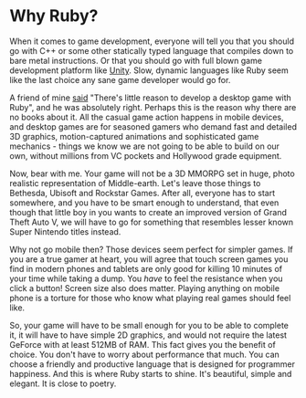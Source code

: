 # Why Ruby?

When it comes to game development, everyone will tell you that you should go with C++ or some other
statically typed language that compiles down to bare metal instructions. Or that you should go with
full blown game development platform like [Unity](http://unity3d.com/). Slow, dynamic languages
like Ruby seem like the last choice any sane game developer would go for.

A friend of mine [said](https://twitter.com/mmozuras/status/476240137199054848) "There's little
reason to develop a desktop game with Ruby", and he was absolutely right. Perhaps this is the
reason why there are no books about it. All the casual game action happens in mobile devices, and
desktop games are for seasoned gamers who demand fast and detailed 3D graphics, motion-captured
animations and sophisticated game mechanics - things we know we are not going to be able to build
on our own, without millions from VC pockets and Hollywood grade equipment.

Now, bear with me. Your game will not be a 3D MMORPG set in huge, photo realistic
representation of Middle-earth. Let's leave those things to Bethesda, Ubisoft and Rockstar Games.
After all, everyone has to start somewhere, and you have to be smart enough to understand, that
even though that little boy in you wants to create an improved version of Grand Theft Auto V, we
will have to go for something that resembles lesser known Super Nintendo titles instead.

Why not go mobile then? Those devices seem perfect for simpler games. If you are a true gamer at
heart, you will agree that touch screen games you find in modern phones and tablets are only good
for killing 10 minutes of your time while taking a dump. You *have* to feel the resistance when you
click a button! Screen size also does matter. Playing anything on mobile phone is a torture for
those who know what playing real games should feel like.

So, your game will have to be small enough for you to be able to complete it, it will have to have
simple 2D graphics, and would not require the latest GeForce with at least 512MB of RAM. This
fact gives you the benefit of choice. You don't have to worry about performance that much. You can
choose a friendly and productive language that is designed for programmer happiness. And this is
where Ruby starts to shine. It's beautiful, simple and elegant. It is close to poetry.

